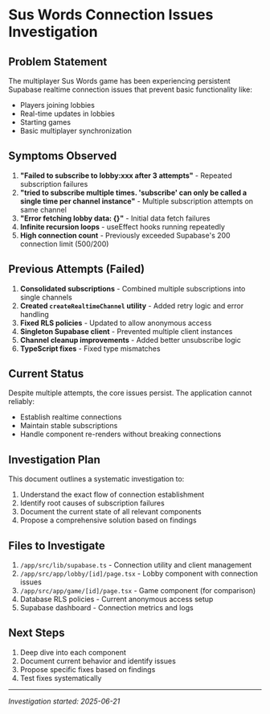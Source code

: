 # Sus Words Connection Issues Investigation

## Problem Statement

The multiplayer Sus Words game has been experiencing persistent Supabase realtime connection issues that prevent basic functionality like:
- Players joining lobbies
- Real-time updates in lobbies
- Starting games
- Basic multiplayer synchronization

## Symptoms Observed

1. **"Failed to subscribe to lobby:xxx after 3 attempts"** - Repeated subscription failures
2. **"tried to subscribe multiple times. 'subscribe' can only be called a single time per channel instance"** - Multiple subscription attempts on same channel
3. **"Error fetching lobby data: {}"** - Initial data fetch failures
4. **Infinite recursion loops** - useEffect hooks running repeatedly
5. **High connection count** - Previously exceeded Supabase's 200 connection limit (500/200)

## Previous Attempts (Failed)

1. **Consolidated subscriptions** - Combined multiple subscriptions into single channels
2. **Created `createRealtimeChannel` utility** - Added retry logic and error handling
3. **Fixed RLS policies** - Updated to allow anonymous access
4. **Singleton Supabase client** - Prevented multiple client instances
5. **Channel cleanup improvements** - Added better unsubscribe logic
6. **TypeScript fixes** - Fixed type mismatches

## Current Status

Despite multiple attempts, the core issues persist. The application cannot reliably:
- Establish realtime connections
- Maintain stable subscriptions
- Handle component re-renders without breaking connections

## Investigation Plan

This document outlines a systematic investigation to:
1. Understand the exact flow of connection establishment
2. Identify root causes of subscription failures
3. Document the current state of all relevant components
4. Propose a comprehensive solution based on findings

## Files to Investigate

1. `/app/src/lib/supabase.ts` - Connection utility and client management
2. `/app/src/app/lobby/[id]/page.tsx` - Lobby component with connection issues
3. `/app/src/app/game/[id]/page.tsx` - Game component (for comparison)
4. Database RLS policies - Current anonymous access setup
5. Supabase dashboard - Connection metrics and logs

## Next Steps

1. Deep dive into each component
2. Document current behavior and identify issues
3. Propose specific fixes based on findings
4. Test fixes systematically

---

*Investigation started: 2025-06-21*
